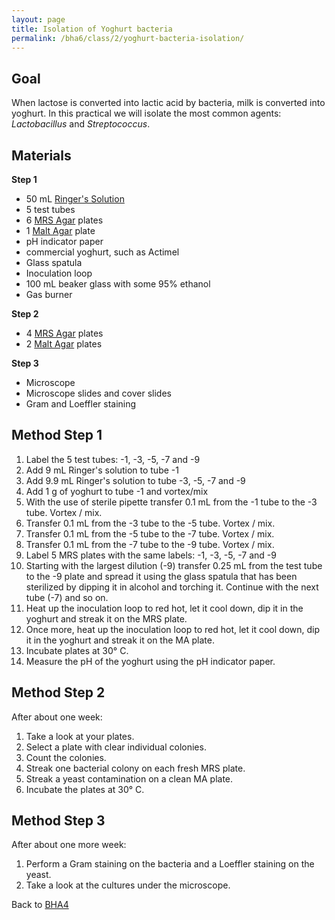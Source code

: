```yaml
---
layout: page
title: Isolation of Yoghurt bacteria
permalink: /bha6/class/2/yoghurt-bacteria-isolation/
---
```


## Goal

When lactose is converted into lactic acid by bacteria, milk is converted into yoghurt. In this practical we will isolate the most common agents: *Lactobacillus* and *Streptococcus*.

## Materials

**Step 1**

* 50 mL [Ringer's Solution](/bha3/annex/cultivation-media/ringers-solution/)
* 5 test tubes
* 6 [MRS Agar](/bha3/annex/cultivation-media/mrs-agar/) plates
* 1 [Malt Agar](/bha3/annex/cultivation-media/malt-agar/) plate
* pH indicator paper
* commercial yoghurt, such as Actimel
* Glass spatula
* Inoculation loop
* 100 mL beaker glass with some 95% ethanol
* Gas burner

**Step 2**

* 4 [MRS Agar](/bha3/annex/cultivation-media/mrs-agar/) plates
* 2 [Malt Agar](/bha3/annex/cultivation-media/malt-agar/) plates

**Step 3**

* Microscope
* Microscope slides and cover slides
* Gram and Loeffler staining

## Method Step 1

1. Label the 5 test tubes: -1, -3, -5, -7 and -9
2. Add 9 mL Ringer's solution to tube -1
3. Add 9.9 mL Ringer's solution to tube -3, -5, -7 and -9
4. Add 1 g of yoghurt to tube -1 and vortex/mix
5. With the use of sterile pipette transfer 0.1 mL from the -1 tube to the -3 tube. Vortex / mix.
6. Transfer 0.1 mL from the -3 tube to the -5 tube. Vortex / mix.
7. Transfer 0.1 mL from the -5 tube to the -7 tube. Vortex / mix.
8. Transfer 0.1 mL from the -7 tube to the -9 tube. Vortex / mix.
9. Label 5 MRS plates with the same labels: -1, -3, -5, -7 and -9
10. Starting with the largest dilution (-9) transfer 0.25 mL from the test tube to the -9 plate and spread it using the glass spatula that has been sterilized by dipping it in alcohol and torching it. Continue with the next tube (-7) and so on.
11. Heat up the inoculation loop to red hot, let it cool down, dip it in the yoghurt and streak it on the MRS plate.
12. Once more, heat up the inoculation loop to red hot, let it cool down, dip it in the yoghurt and streak it on the MA plate.
13. Incubate plates at 30&deg; C.
14. Measure the pH of the yoghurt using the pH indicator paper.

## Method Step 2
After about one week:

1. Take a look at your plates.
2. Select a plate with clear individual colonies.
3. Count the colonies.
4. Streak one bacterial colony on each fresh MRS plate.
5. Streak a yeast contamination on a clean MA plate.
6. Incubate the plates at 30&deg; C.

## Method Step 3
After about one more week:

1. Perform a Gram staining on the bacteria and a Loeffler staining on the yeast.
2. Take a look at the cultures under the microscope.

Back to [BHA4](/bha4/class/2/)
